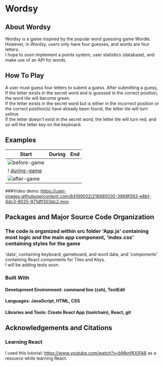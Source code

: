 # Wordsy 
## About Wordsy
Wordsy is a game inspired by the popular word guessing game Wordle. However, in Wordsy, users only have four guesses, and words are four letters.<br>
I hope to soon implement a points system, user statistics (database), and make use of an API for words.

## How To Play
A user must guess four letters to submit a guess. After submitting a guess, If the letter exists in the secret word and is guessed in the correct position, the word tile will become green.<br>
If the letter exists in the secret word but is either in the incorrect position or the correct position(s) have already been found, the letter tile will turn yellow.<br>
If the letter doesn't exist in the secret word, the letter tile will turn red, and so will the letter key on the keyboard.

## Examples
| Start | During | End |
| ---- | ---- | ---- |
| ![before-game](https://user-images.githubusercontent.com/84199502/216684850-d8881c88-d3f2-4549-8c17-0d7c863100b4.png)
 | ! [during-game](https://user-images.githubusercontent.com/84199502/216684890-12690827-03cb-4677-9378-24d6952d3f26.png)
| ![after-game](https://user-images.githubusercontent.com/84199502/216684920-bf16898d-8e75-4658-92f5-e2ac0b0fac79.png) |

###Video demo:
https://user-images.githubusercontent.com/84199502/216685035-3968f093-e8bf-4dc3-8025-971dff303dc2.mov

## Packages and Major Source Code Organization 
### The code is organized within src folder 'App.js' containing most logic and the main app component, 'index.css' containing styles for the game <br>
'data', containing keyboard, gameboard, and word data, and 'components' containing React components for Tiles and Keys.<br>
I will be adding tests soon.

### Built With
#### Development Environment: command line (zsh), TextEdit
#### Languages: JavaScript, HTML, CSS
#### Libraries and Tools: Create React App (toolchain), React, git

## Acknowledgements and Citations
### Learning React
I used this tutorial: https://www.youtube.com/watch?v=bMknfKXIFA8 as a resource while learning React.
